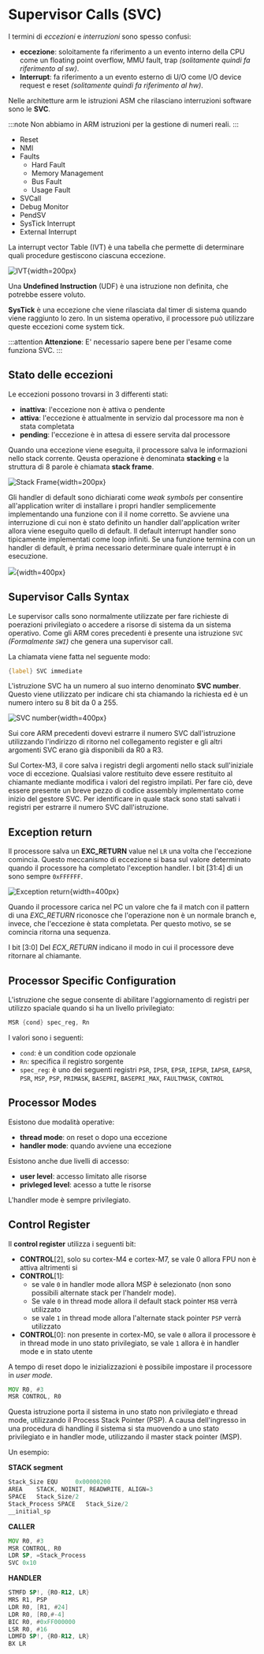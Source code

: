 # Supervisor Calls (SVC)

I termini di _eccezioni_ e _interruzioni_ sono spesso confusi:

- **eccezione**: soloitamente fa riferimento a un evento interno della CPU come un floating point overflow, MMU fault, trap _(solitamente quindi fa riferimento al sw)_.
- **Interrupt**: fa riferimento a un evento esterno di U/O come I/O device request e reset _(solitamente quindi fa riferimento al hw)_.

Nelle architetture arm le istruzioni ASM che rilasciano interruzioni software sono le **SVC**.

:::note
Non abbiamo in ARM istruzioni per la gestione di numeri reali.
:::

- Reset
- NMI
- Faults
	- Hard Fault
	- Memory Management
	- Bus Fault
	- Usage Fault
- SVCall
- Debug Monitor
- PendSV
- SysTick Interrupt
- External Interrupt

La interrupt vector Table (IVT) è una tabella che permette di determinare quali procedure gestiscono ciascuna eccezione.

![IVT](../images/12_ivt.png){width=200px}

Una **Undefined Instruction** (UDF) è una istruzione non definita, che potrebbe essere voluto.

**SysTick** è una eccezione che viene rilasciata dal timer di sistema quando viene raggiunto lo zero. In un sistema operativo, il processore può utilizzare queste eccezioni come system tick.

:::attention
**Attenzione**: E' necessario sapere bene per l'esame come funziona SVC.
:::

## Stato delle eccezioni

Le eccezioni possono trovarsi in 3 differenti stati:

- **inattiva**: l'eccezione non è attiva o pendente
- **attiva**: l'eccezione è attualmente in servizio dal processore ma non è stata completata
- **pending**: l'eccezione è in attesa di essere servita dal processore

Quando una eccezione viene eseguita, il processore salva le informazioni nello stack corrente. Qeusta operazione è denominata **stacking** e la struttura di 8 parole è chiamata **stack frame**.

![Stack Frame](../images/12_stack_frame.png){width=200px}

Gli handler di default sono dichiarati come _weak symbols_ per consentire all'application writer di installare i propri handler semplicemente implementando una funzione con il il nome corretto. Se avviene una interruzione di cui non è stato definito un handler dall'application writer allora viene eseguito quello di default. Il default interrupt handler sono tipicamente implementati come loop infiniti. Se una funzione termina con un handler di default, è prima necessario determinare quale interrupt è in esecuzione.

![](../images/12_weak.png){width=400px}

## Supervisor Calls Syntax

Le supervisor calls sono normalmente utilizzate per fare richieste di poerazioni privilegiato o accedere a risorse di sistema da un sistema operativo. Come gli ARM cores precedenti è presente una istruzione `SVC` _(Formalmente `SWI`)_ che genera una supervisor call. 

La chiamata viene fatta nel seguente modo:

```asm
{label} SVC immediate
```

L'istruzione SVC ha un numero al suo interno denominato **SVC number**. Questo viene utilizzato per indicare chi sta chiamando la richiesta ed è un numero intero su 8 bit da 0 a 255.

![SVC number](../images/12_svc_number.png){width=400px}

Sui core ARM precedenti dovevi estrarre il numero SVC dall'istruzione utilizzando l'indirizzo di ritorno nel collegamento register e gli altri argomenti SVC erano già disponibili da R0 a R3.

Sul Cortex-M3, il core salva i registri degli argomenti nello stack sull'iniziale
voce di eccezione. Qualsiasi valore restituito deve essere restituito al chiamante mediante modifica
i valori del registro impilati. Per fare ciò, deve essere presente un breve pezzo di codice assembly
implementato come inizio del gestore SVC. Per identificare in quale stack sono stati salvati i registri per estrarre il numero SVC dall'istruzione.

## Exception return

Il processore salva un **EXC_RETURN** value nel `LR` una volta che l'eccezione comincia. Questo meccanismo di eccezione si basa sul valore determinato quando il processore ha completato l'exception handler. I bit [31:4] di un sono sempre `0xFFFFFF`.

![Exception return](../images/12_exc_return.png){width=400px}

Quando il processore carica nel PC un valore che fa il match con il pattern di una *EXC_RETURN* riconosce che l'operazione non è un normale branch e, invece, che l'eccezione è stata completata. Per questo motivo, se se comincia ritorna una sequenza.

I bit [3:0] Del *ECX_RETURN* indicano il modo in cui il processore deve ritornare al chiamante.

## Processor Specific Configuration

L'istruzione che segue consente di abilitare l'aggiornamento di registri per utilizzo spaciale quando si ha un livello privilegiato:

```asm
MSR {cond} spec_reg, Rn
```

I valori sono i seguenti:

- `cond`: è un condition code opzionale
- `Rn`: specifica il registro sorgente
- ``spec_reg``: è uno dei seguenti registri `PSR`, `IPSR`, `EPSR`, `IEPSR`, `IAPSR`, `EAPSR`, `PSR`, 
`MSP`, `PSP`, `PRIMASK`, `BASEPRI`, `BASEPRI_MAX`, `FAULTMASK`, `CONTROL`


## Processor Modes

Esistono due modalità operative:

- **thread mode**: on reset o dopo una eccezione
- **handler mode**: quando avviene una eccezione

Esistono anche due livelli di accesso:

- **user level**: accesso limitato alle risorse
- **privleged level**: acesso a tutte le risorse

L'handler mode è sempre privilegiato.

## Control Register

Il **control register** utilizza i seguenti bit:

- **CONTROL**[2], solo su cortex-M4 e cortex-M7, se vale 0 allora FPU non è attiva altrimenti si
- **CONTROL**[1]:
  - se vale `0` in handler mode allora MSP è selezionato (non sono possibili alternate stack per l'handelr mode). 
  - Se vale `0` in thread mode allora il default stack pointer `MSB` verrà utilizzato
  - se vale `1` in thread mode allora l'alternate stack pointer `PSP` verrà utilizzato
- **CONTROL**[0]: non presente in cortex-M0, se vale `0` allora il processore è in thread mode in uno stato privilegiato, se vale `1` allora è in handler mode e in stato utente

A tempo di reset dopo le inizializzazioni è possibile impostare il processore in _user mode_.

```asm
MOV R0, #3
MSR CONTROL, R0
```

Questa istruzione porta il sistema in uno stato non privilegiato e thread mode, utilizzando il Process Stack Pointer (PSP). A causa dell'ingresso in una procedura di handling il sistema si sta muovendo a uno stato privilegiato e in handler mode, utilizzando il master stack pointer (MSP).

Un esempio:

**STACK segment**

```asm
Stack_Size EQU     0x00000200
AREA    STACK, NOINIT, READWRITE, ALIGN=3
SPACE   Stack_Size/2
Stack_Process SPACE   Stack_Size/2
__initial_sp
```

**CALLER**

```asm
MOV R0, #3
MSR CONTROL, R0
LDR SP, =Stack_Process
SVC 0x10
```

**HANDLER**

```asm
STMFD SP!, {R0-R12, LR}
MRS R1, PSP
LDR R0, [R1, #24]
LDR R0, [R0,#-4]
BIC R0, #0xFF000000
LSR R0, #16
LDMFD SP!, {R0-R12, LR}
BX LR
```